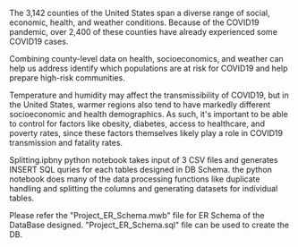 The 3,142 counties of the United States span a diverse range of social, economic, health, and weather conditions. Because of the COVID19 pandemic, over 2,400 of these counties have already experienced some COVID19 cases.

Combining county-level data on health, socioeconomics, and weather can help us address identify which populations are at risk for COVID19 and help prepare high-risk communities.

Temperature and humidity may affect the transmissibility of COVID19, but in the United States, warmer regions also tend to have markedly different socioeconomic and health demographics. As such, it's important to be able to control for factors like obesity, diabetes, access to healthcare, and poverty rates, since these factors themselves likely play a role in COVID19 transmission and fatality rates.


Splitting.ipbny python notebook takes input of 3 CSV files and generates INSERT SQL quries for each tables designed in DB Schema.
  the python notebook does many of the data processing functions like duplicate handling and splitting the columns and generating datasets for individual tables.
 
 
Please refer the "Project_ER_Schema.mwb" file for ER Schema of the DataBase designed. "Project_ER_Schema.sql" file can be used to create the DB.

